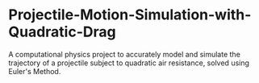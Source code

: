 # Projectile-Motion-Simulation-with-Quadratic-Drag
A computational physics project to accurately model and simulate the trajectory of a projectile subject to quadratic air resistance, solved using Euler's Method.
